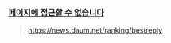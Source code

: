 ### <a href="https://news.daum.net/ranking/bestreply"> 페이지에 접근할 수 없습니다
> https://news.daum.net/ranking/bestreply
